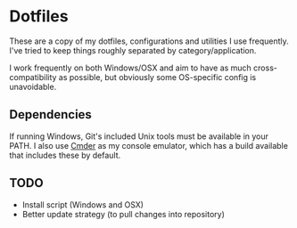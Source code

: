 # Dotfiles
These are a copy of my dotfiles, configurations and utilities I use frequently. I've tried to keep things roughly separated by category/application.

I work frequently on both Windows/OSX and aim to have as much cross-compatibility as possible, but obviously some OS-specific config is unavoidable.

## Dependencies
If running Windows, Git's included Unix tools must be available in your PATH. I also use [Cmder](https://github.com/cmderdev/cmder) as my console emulator,
which has a build available that includes these by default.

## TODO
* Install script (Windows and OSX)
* Better update strategy (to pull changes into repository)